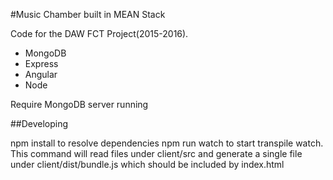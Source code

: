 #Music Chamber built in MEAN Stack

Code for the DAW FCT Project(2015-2016).

* MongoDB
* Express
* Angular
* Node

Require MongoDB server running

##Developing

npm install to resolve dependencies
npm run watch to start transpile watch. This command will read files under client/src and generate a single file under client/dist/bundle.js which should be included by index.html

